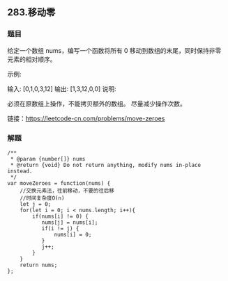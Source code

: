 ## 283.移动零
### 题目

给定一个数组 nums，编写一个函数将所有 0 移动到数组的末尾，同时保持非零元素的相对顺序。<br/>

示例:

输入: [0,1,0,3,12]
输出: [1,3,12,0,0]
说明:

必须在原数组上操作，不能拷贝额外的数组。
尽量减少操作次数。

链接：https://leetcode-cn.com/problems/move-zeroes

### 解题

```
/**
 * @param {number[]} nums
 * @return {void} Do not return anything, modify nums in-place instead.
 */
var moveZeroes = function(nums) {
    //交换元素法，往前移动，不要的往后移
    //时间复杂度O(n)
    let j = 0;
    for(let i = 0; i < nums.length; i++){
        if(nums[i] != 0) {
           nums[j] = nums[i];
           if(i != j) {
               nums[i] = 0;
           } 
           j++;
        }
    }
    return nums;
};
```